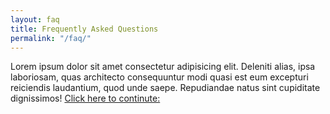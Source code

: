 ```yaml
---
layout: faq
title: Frequently Asked Questions
permalink: "/faq/" 
---
```

 


  Lorem ipsum dolor sit amet consectetur adipisicing elit. Deleniti alias, ipsa laboriosam, quas architecto consequuntur modi quasi est eum excepturi reiciendis laudantium, quod unde saepe. Repudiandae natus sint cupiditate dignissimos!
[Click here to continute:](https://forms.gle/UG9o6oPoyr8ibDEX8)